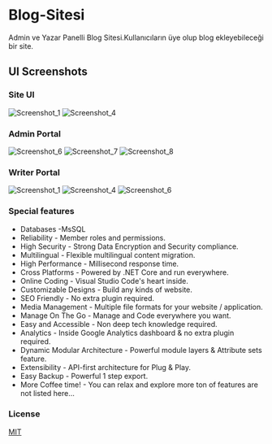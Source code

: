 # Blog-Sitesi
Admin ve Yazar Panelli Blog Sitesi.Kullanıcıların üye olup blog ekleyebileceği bir site.
## UI Screenshots
### Site UI
![Screenshot_1](https://user-images.githubusercontent.com/80720849/236349923-bc6335df-f6e5-4633-a770-1b21a0291dff.png)
![Screenshot_4](https://user-images.githubusercontent.com/80720849/236349947-e8e6ef2d-293a-4f2a-a82d-92be91355ae9.png)

### Admin Portal
![Screenshot_6](https://user-images.githubusercontent.com/80720849/236349557-ef3fb053-70e6-438f-9a7b-51848f7adb2f.png)
![Screenshot_7](https://user-images.githubusercontent.com/80720849/236349563-fc24780b-0c36-4a75-9c76-7917c8532ce1.png)
![Screenshot_8](https://user-images.githubusercontent.com/80720849/236349565-a926aba8-9644-47b7-8325-f9a7093cdc33.png)

### Writer Portal
![Screenshot_1](https://user-images.githubusercontent.com/80720849/236350011-a97c4d94-3710-4158-8c26-3a8014b3408a.png)
![Screenshot_4](https://user-images.githubusercontent.com/80720849/236350033-d37b93b9-867c-41d8-9ac1-1464c7218728.png)
![Screenshot_6](https://user-images.githubusercontent.com/80720849/236350042-e009c063-68fb-4589-a821-8fe633775c1f.png)

### Special features
 - Databases -MsSQL
 - Reliability - Member roles and permissions.
 - High Security - Strong Data Encryption and Security compliance.
 - Multilingual - Flexible multilingual content migration.
 - High Performance - Millisecond response time.
 - Cross Platforms - Powered by .NET Core and run everywhere.
 - Online Coding - Visual Studio Code's heart inside.
 - Customizable Designs - Build any kinds of website.
 - SEO Friendly - No extra plugin required.
 - Media Management - Multiple file formats for your website / application.
 - Manage On The Go - Manage and Code everywhere you want.
 - Easy and Accessible - Non deep tech knowledge required.
 - Analytics - Inside Google Analytics dashboard & no extra plugin required.
 - Dynamic Modular Architecture - Powerful module layers & Attribute sets feature.
 - Extensibility - API-first architecture for Plug & Play.
 - Easy Backup - Powerful 1 step export.
 - More Coffee time! - You can relax and explore more ton of features are not listed here...
 
 ### License
[MIT](https://choosealicense.com/licenses/mit/)

